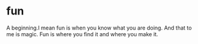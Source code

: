 
# fun
A beginning.I mean fun is when you know what you are doing. And that to me is magic. Fun is where you find it and where you make it.


